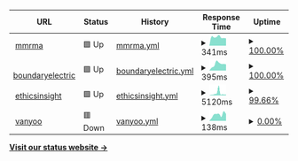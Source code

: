 <!--start: status pages-->
<!-- This summary is generated by Upptime (https://github.com/upptime/upptime) -->
<!-- Do not edit this manually, your changes will be overwritten -->
<!-- prettier-ignore -->
| URL | Status | History | Response Time | Uptime |
| --- | ------ | ------- | ------------- | ------ |
| <img alt="" src="https://icons.duckduckgo.com/ip3/mmrma.org.ico" height="13"> [mmrma](https://mmrma.org/) | 🟩 Up | [mmrma.yml](https://github.com/GrattaWebDesignStudio/upptime/commits/HEAD/history/mmrma.yml) | <details><summary><img alt="Response time graph" src="./graphs/mmrma/response-time-week.png" height="20"> 341ms</summary><br><a href="https://GrattaWebDesignStudio.github.io/upptime/history/mmrma"><img alt="Response time 344" src="https://img.shields.io/endpoint?url=https%3A%2F%2Fraw.githubusercontent.com%2FGrattaWebDesignStudio%2Fupptime%2FHEAD%2Fapi%2Fmmrma%2Fresponse-time.json"></a><br><a href="https://GrattaWebDesignStudio.github.io/upptime/history/mmrma"><img alt="24-hour response time 293" src="https://img.shields.io/endpoint?url=https%3A%2F%2Fraw.githubusercontent.com%2FGrattaWebDesignStudio%2Fupptime%2FHEAD%2Fapi%2Fmmrma%2Fresponse-time-day.json"></a><br><a href="https://GrattaWebDesignStudio.github.io/upptime/history/mmrma"><img alt="7-day response time 341" src="https://img.shields.io/endpoint?url=https%3A%2F%2Fraw.githubusercontent.com%2FGrattaWebDesignStudio%2Fupptime%2FHEAD%2Fapi%2Fmmrma%2Fresponse-time-week.json"></a><br><a href="https://GrattaWebDesignStudio.github.io/upptime/history/mmrma"><img alt="30-day response time 344" src="https://img.shields.io/endpoint?url=https%3A%2F%2Fraw.githubusercontent.com%2FGrattaWebDesignStudio%2Fupptime%2FHEAD%2Fapi%2Fmmrma%2Fresponse-time-month.json"></a><br><a href="https://GrattaWebDesignStudio.github.io/upptime/history/mmrma"><img alt="1-year response time 344" src="https://img.shields.io/endpoint?url=https%3A%2F%2Fraw.githubusercontent.com%2FGrattaWebDesignStudio%2Fupptime%2FHEAD%2Fapi%2Fmmrma%2Fresponse-time-year.json"></a></details> | <details><summary><a href="https://GrattaWebDesignStudio.github.io/upptime/history/mmrma">100.00%</a></summary><a href="https://GrattaWebDesignStudio.github.io/upptime/history/mmrma"><img alt="All-time uptime 100.00%" src="https://img.shields.io/endpoint?url=https%3A%2F%2Fraw.githubusercontent.com%2FGrattaWebDesignStudio%2Fupptime%2FHEAD%2Fapi%2Fmmrma%2Fuptime.json"></a><br><a href="https://GrattaWebDesignStudio.github.io/upptime/history/mmrma"><img alt="24-hour uptime 100.00%" src="https://img.shields.io/endpoint?url=https%3A%2F%2Fraw.githubusercontent.com%2FGrattaWebDesignStudio%2Fupptime%2FHEAD%2Fapi%2Fmmrma%2Fuptime-day.json"></a><br><a href="https://GrattaWebDesignStudio.github.io/upptime/history/mmrma"><img alt="7-day uptime 100.00%" src="https://img.shields.io/endpoint?url=https%3A%2F%2Fraw.githubusercontent.com%2FGrattaWebDesignStudio%2Fupptime%2FHEAD%2Fapi%2Fmmrma%2Fuptime-week.json"></a><br><a href="https://GrattaWebDesignStudio.github.io/upptime/history/mmrma"><img alt="30-day uptime 100.00%" src="https://img.shields.io/endpoint?url=https%3A%2F%2Fraw.githubusercontent.com%2FGrattaWebDesignStudio%2Fupptime%2FHEAD%2Fapi%2Fmmrma%2Fuptime-month.json"></a><br><a href="https://GrattaWebDesignStudio.github.io/upptime/history/mmrma"><img alt="1-year uptime 100.00%" src="https://img.shields.io/endpoint?url=https%3A%2F%2Fraw.githubusercontent.com%2FGrattaWebDesignStudio%2Fupptime%2FHEAD%2Fapi%2Fmmrma%2Fuptime-year.json"></a></details>
| <img alt="" src="https://icons.duckduckgo.com/ip3/www.boundaryelectric.com.ico" height="13"> [boundaryelectric](https://www.boundaryelectric.com/) | 🟩 Up | [boundaryelectric.yml](https://github.com/GrattaWebDesignStudio/upptime/commits/HEAD/history/boundaryelectric.yml) | <details><summary><img alt="Response time graph" src="./graphs/boundaryelectric/response-time-week.png" height="20"> 395ms</summary><br><a href="https://GrattaWebDesignStudio.github.io/upptime/history/boundaryelectric"><img alt="Response time 423" src="https://img.shields.io/endpoint?url=https%3A%2F%2Fraw.githubusercontent.com%2FGrattaWebDesignStudio%2Fupptime%2FHEAD%2Fapi%2Fboundaryelectric%2Fresponse-time.json"></a><br><a href="https://GrattaWebDesignStudio.github.io/upptime/history/boundaryelectric"><img alt="24-hour response time 390" src="https://img.shields.io/endpoint?url=https%3A%2F%2Fraw.githubusercontent.com%2FGrattaWebDesignStudio%2Fupptime%2FHEAD%2Fapi%2Fboundaryelectric%2Fresponse-time-day.json"></a><br><a href="https://GrattaWebDesignStudio.github.io/upptime/history/boundaryelectric"><img alt="7-day response time 395" src="https://img.shields.io/endpoint?url=https%3A%2F%2Fraw.githubusercontent.com%2FGrattaWebDesignStudio%2Fupptime%2FHEAD%2Fapi%2Fboundaryelectric%2Fresponse-time-week.json"></a><br><a href="https://GrattaWebDesignStudio.github.io/upptime/history/boundaryelectric"><img alt="30-day response time 423" src="https://img.shields.io/endpoint?url=https%3A%2F%2Fraw.githubusercontent.com%2FGrattaWebDesignStudio%2Fupptime%2FHEAD%2Fapi%2Fboundaryelectric%2Fresponse-time-month.json"></a><br><a href="https://GrattaWebDesignStudio.github.io/upptime/history/boundaryelectric"><img alt="1-year response time 423" src="https://img.shields.io/endpoint?url=https%3A%2F%2Fraw.githubusercontent.com%2FGrattaWebDesignStudio%2Fupptime%2FHEAD%2Fapi%2Fboundaryelectric%2Fresponse-time-year.json"></a></details> | <details><summary><a href="https://GrattaWebDesignStudio.github.io/upptime/history/boundaryelectric">100.00%</a></summary><a href="https://GrattaWebDesignStudio.github.io/upptime/history/boundaryelectric"><img alt="All-time uptime 100.00%" src="https://img.shields.io/endpoint?url=https%3A%2F%2Fraw.githubusercontent.com%2FGrattaWebDesignStudio%2Fupptime%2FHEAD%2Fapi%2Fboundaryelectric%2Fuptime.json"></a><br><a href="https://GrattaWebDesignStudio.github.io/upptime/history/boundaryelectric"><img alt="24-hour uptime 100.00%" src="https://img.shields.io/endpoint?url=https%3A%2F%2Fraw.githubusercontent.com%2FGrattaWebDesignStudio%2Fupptime%2FHEAD%2Fapi%2Fboundaryelectric%2Fuptime-day.json"></a><br><a href="https://GrattaWebDesignStudio.github.io/upptime/history/boundaryelectric"><img alt="7-day uptime 100.00%" src="https://img.shields.io/endpoint?url=https%3A%2F%2Fraw.githubusercontent.com%2FGrattaWebDesignStudio%2Fupptime%2FHEAD%2Fapi%2Fboundaryelectric%2Fuptime-week.json"></a><br><a href="https://GrattaWebDesignStudio.github.io/upptime/history/boundaryelectric"><img alt="30-day uptime 100.00%" src="https://img.shields.io/endpoint?url=https%3A%2F%2Fraw.githubusercontent.com%2FGrattaWebDesignStudio%2Fupptime%2FHEAD%2Fapi%2Fboundaryelectric%2Fuptime-month.json"></a><br><a href="https://GrattaWebDesignStudio.github.io/upptime/history/boundaryelectric"><img alt="1-year uptime 100.00%" src="https://img.shields.io/endpoint?url=https%3A%2F%2Fraw.githubusercontent.com%2FGrattaWebDesignStudio%2Fupptime%2FHEAD%2Fapi%2Fboundaryelectric%2Fuptime-year.json"></a></details>
| <img alt="" src="https://icons.duckduckgo.com/ip3/ethicsinsight.co.ico" height="13"> [ethicsinsight](https://ethicsinsight.co/) | 🟩 Up | [ethicsinsight.yml](https://github.com/GrattaWebDesignStudio/upptime/commits/HEAD/history/ethicsinsight.yml) | <details><summary><img alt="Response time graph" src="./graphs/ethicsinsight/response-time-week.png" height="20"> 5120ms</summary><br><a href="https://GrattaWebDesignStudio.github.io/upptime/history/ethicsinsight"><img alt="Response time 4062" src="https://img.shields.io/endpoint?url=https%3A%2F%2Fraw.githubusercontent.com%2FGrattaWebDesignStudio%2Fupptime%2FHEAD%2Fapi%2Fethicsinsight%2Fresponse-time.json"></a><br><a href="https://GrattaWebDesignStudio.github.io/upptime/history/ethicsinsight"><img alt="24-hour response time 2186" src="https://img.shields.io/endpoint?url=https%3A%2F%2Fraw.githubusercontent.com%2FGrattaWebDesignStudio%2Fupptime%2FHEAD%2Fapi%2Fethicsinsight%2Fresponse-time-day.json"></a><br><a href="https://GrattaWebDesignStudio.github.io/upptime/history/ethicsinsight"><img alt="7-day response time 5120" src="https://img.shields.io/endpoint?url=https%3A%2F%2Fraw.githubusercontent.com%2FGrattaWebDesignStudio%2Fupptime%2FHEAD%2Fapi%2Fethicsinsight%2Fresponse-time-week.json"></a><br><a href="https://GrattaWebDesignStudio.github.io/upptime/history/ethicsinsight"><img alt="30-day response time 4062" src="https://img.shields.io/endpoint?url=https%3A%2F%2Fraw.githubusercontent.com%2FGrattaWebDesignStudio%2Fupptime%2FHEAD%2Fapi%2Fethicsinsight%2Fresponse-time-month.json"></a><br><a href="https://GrattaWebDesignStudio.github.io/upptime/history/ethicsinsight"><img alt="1-year response time 4062" src="https://img.shields.io/endpoint?url=https%3A%2F%2Fraw.githubusercontent.com%2FGrattaWebDesignStudio%2Fupptime%2FHEAD%2Fapi%2Fethicsinsight%2Fresponse-time-year.json"></a></details> | <details><summary><a href="https://GrattaWebDesignStudio.github.io/upptime/history/ethicsinsight">99.66%</a></summary><a href="https://GrattaWebDesignStudio.github.io/upptime/history/ethicsinsight"><img alt="All-time uptime 99.59%" src="https://img.shields.io/endpoint?url=https%3A%2F%2Fraw.githubusercontent.com%2FGrattaWebDesignStudio%2Fupptime%2FHEAD%2Fapi%2Fethicsinsight%2Fuptime.json"></a><br><a href="https://GrattaWebDesignStudio.github.io/upptime/history/ethicsinsight"><img alt="24-hour uptime 100.00%" src="https://img.shields.io/endpoint?url=https%3A%2F%2Fraw.githubusercontent.com%2FGrattaWebDesignStudio%2Fupptime%2FHEAD%2Fapi%2Fethicsinsight%2Fuptime-day.json"></a><br><a href="https://GrattaWebDesignStudio.github.io/upptime/history/ethicsinsight"><img alt="7-day uptime 99.66%" src="https://img.shields.io/endpoint?url=https%3A%2F%2Fraw.githubusercontent.com%2FGrattaWebDesignStudio%2Fupptime%2FHEAD%2Fapi%2Fethicsinsight%2Fuptime-week.json"></a><br><a href="https://GrattaWebDesignStudio.github.io/upptime/history/ethicsinsight"><img alt="30-day uptime 99.59%" src="https://img.shields.io/endpoint?url=https%3A%2F%2Fraw.githubusercontent.com%2FGrattaWebDesignStudio%2Fupptime%2FHEAD%2Fapi%2Fethicsinsight%2Fuptime-month.json"></a><br><a href="https://GrattaWebDesignStudio.github.io/upptime/history/ethicsinsight"><img alt="1-year uptime 99.59%" src="https://img.shields.io/endpoint?url=https%3A%2F%2Fraw.githubusercontent.com%2FGrattaWebDesignStudio%2Fupptime%2FHEAD%2Fapi%2Fethicsinsight%2Fuptime-year.json"></a></details>
| <img alt="" src="https://icons.duckduckgo.com/ip3/www.vanyoo.com.ico" height="13"> [vanyoo](https://www.vanyoo.com/) | 🟥 Down | [vanyoo.yml](https://github.com/GrattaWebDesignStudio/upptime/commits/HEAD/history/vanyoo.yml) | <details><summary><img alt="Response time graph" src="./graphs/vanyoo/response-time-week.png" height="20"> 138ms</summary><br><a href="https://GrattaWebDesignStudio.github.io/upptime/history/vanyoo"><img alt="Response time 178" src="https://img.shields.io/endpoint?url=https%3A%2F%2Fraw.githubusercontent.com%2FGrattaWebDesignStudio%2Fupptime%2FHEAD%2Fapi%2Fvanyoo%2Fresponse-time.json"></a><br><a href="https://GrattaWebDesignStudio.github.io/upptime/history/vanyoo"><img alt="24-hour response time 152" src="https://img.shields.io/endpoint?url=https%3A%2F%2Fraw.githubusercontent.com%2FGrattaWebDesignStudio%2Fupptime%2FHEAD%2Fapi%2Fvanyoo%2Fresponse-time-day.json"></a><br><a href="https://GrattaWebDesignStudio.github.io/upptime/history/vanyoo"><img alt="7-day response time 138" src="https://img.shields.io/endpoint?url=https%3A%2F%2Fraw.githubusercontent.com%2FGrattaWebDesignStudio%2Fupptime%2FHEAD%2Fapi%2Fvanyoo%2Fresponse-time-week.json"></a><br><a href="https://GrattaWebDesignStudio.github.io/upptime/history/vanyoo"><img alt="30-day response time 178" src="https://img.shields.io/endpoint?url=https%3A%2F%2Fraw.githubusercontent.com%2FGrattaWebDesignStudio%2Fupptime%2FHEAD%2Fapi%2Fvanyoo%2Fresponse-time-month.json"></a><br><a href="https://GrattaWebDesignStudio.github.io/upptime/history/vanyoo"><img alt="1-year response time 178" src="https://img.shields.io/endpoint?url=https%3A%2F%2Fraw.githubusercontent.com%2FGrattaWebDesignStudio%2Fupptime%2FHEAD%2Fapi%2Fvanyoo%2Fresponse-time-year.json"></a></details> | <details><summary><a href="https://GrattaWebDesignStudio.github.io/upptime/history/vanyoo">0.00%</a></summary><a href="https://GrattaWebDesignStudio.github.io/upptime/history/vanyoo"><img alt="All-time uptime 0.00%" src="https://img.shields.io/endpoint?url=https%3A%2F%2Fraw.githubusercontent.com%2FGrattaWebDesignStudio%2Fupptime%2FHEAD%2Fapi%2Fvanyoo%2Fuptime.json"></a><br><a href="https://GrattaWebDesignStudio.github.io/upptime/history/vanyoo"><img alt="24-hour uptime 0.00%" src="https://img.shields.io/endpoint?url=https%3A%2F%2Fraw.githubusercontent.com%2FGrattaWebDesignStudio%2Fupptime%2FHEAD%2Fapi%2Fvanyoo%2Fuptime-day.json"></a><br><a href="https://GrattaWebDesignStudio.github.io/upptime/history/vanyoo"><img alt="7-day uptime 0.00%" src="https://img.shields.io/endpoint?url=https%3A%2F%2Fraw.githubusercontent.com%2FGrattaWebDesignStudio%2Fupptime%2FHEAD%2Fapi%2Fvanyoo%2Fuptime-week.json"></a><br><a href="https://GrattaWebDesignStudio.github.io/upptime/history/vanyoo"><img alt="30-day uptime 0.00%" src="https://img.shields.io/endpoint?url=https%3A%2F%2Fraw.githubusercontent.com%2FGrattaWebDesignStudio%2Fupptime%2FHEAD%2Fapi%2Fvanyoo%2Fuptime-month.json"></a><br><a href="https://GrattaWebDesignStudio.github.io/upptime/history/vanyoo"><img alt="1-year uptime 0.00%" src="https://img.shields.io/endpoint?url=https%3A%2F%2Fraw.githubusercontent.com%2FGrattaWebDesignStudio%2Fupptime%2FHEAD%2Fapi%2Fvanyoo%2Fuptime-year.json"></a></details>

<!--end: status pages-->

[**Visit our status website →**](https://grattawebdesignstudio.github.io/upptime/)
